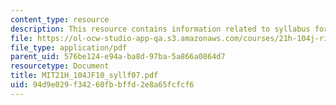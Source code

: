 ```yaml
---
content_type: resource
description: This resource contains information related to syllabus for fall 2007.
file: https://ol-ocw-studio-app-qa.s3.amazonaws.com/courses/21h-104j-riots-strikes-and-conspiracies-in-american-history-fall-2010/94d9e029f34260fbbffd2e8a65fcfcf6_MIT21H_104JF10_syllf07.pdf
file_type: application/pdf
parent_uid: 576be124-e94a-ba8d-97ba-5a866a0864d7
resourcetype: Document
title: MIT21H_104JF10_syllf07.pdf
uid: 94d9e029-f342-60fb-bffd-2e8a65fcfcf6
---
```

